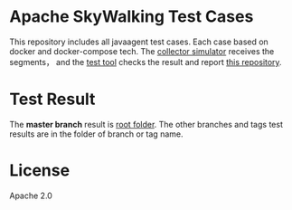 # Apache SkyWalking Test Cases
This repository includes all javaagent test cases. Each case based on docker and docker-compose tech. 
The [collector simulator](https://github.com/SkywalkingTest/skywalking-mock-collector) receives the segments，
and the [test tool](https://github.com/SkywalkingTest/agent-integration-testtool) checks the result and report [this repository](https://github.com/SkywalkingTest/agent-integration-test-report).

# Test Result
The **master branch** result is [root folder](https://github.com/SkywalkingTest/agent-integration-test-report). 
The other branches and tags test results are in the folder of branch or tag name.

# License
Apache 2.0

